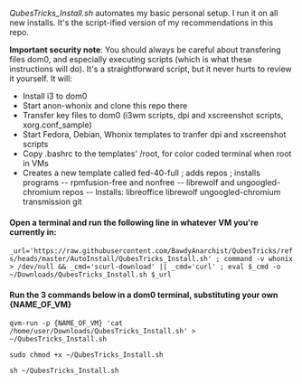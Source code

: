*QubesTricks_Install.sh* automates my basic personal setup. I run it on all new installs. It's the script-ified version of my recommendations in this repo.

**Important security note**:  You should always be careful about transfering files dom0, and especially executing scripts (which is what these instructions will do). It's a straightforward script, but it never hurts to review it yourself. It will:
- Install i3 to dom0
- Start anon-whonix and clone this repo there
- Transfer key files to dom0 (i3wm scripts, dpi and xscreenshot scripts, xorg.conf_sample)
- Start Fedora, Debian, Whonix templates to tranfer dpi and xscreenshot scripts
- Copy .bashrc to the templates' /root, for color coded terminal when root in VMs 
- Creates a new template called fed-40-full ; adds repos ; installs programs
  -- rpmfusion-free and nonfree
  -- librewolf and ungoogled-chromium repos
  -- Installs: libreoffice librewolf ungoogled-chromium transmission git

#### Open a terminal and run the following line in whatever VM you're currently in:
`_url='https://raw.githubusercontent.com/BawdyAnarchist/QubesTricks/refs/heads/master/AutoInstall/QubesTricks_Install.sh' ; command -v whonix > /dev/null && _cmd='scurl-download' || _cmd='curl' ; eval $_cmd -o ~/Downloads/QubesTricks_Install.sh $_url` 

#### Run the 3 commands below in a dom0 terminal, substituting your own {NAME_OF_VM}
`qvm-run -p {NAME_OF_VM} 'cat /home/user/Downloads/QubesTricks_Install.sh' > ~/QubesTricks_Install.sh`

`sudo chmod +x ~/QubesTricks_Install.sh`

`sh ~/QubesTricks_Install.sh`
